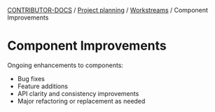 <!-- Generated breadcrumbs - DO NOT EDIT -->

[CONTRIBUTOR-DOCS](../../../README.md) / [Project planning](../../README.md) / [Workstreams](../README.md) / Component Improvements

<!-- Document title (editable) -->

# Component Improvements

<!-- Document content (editable) -->

Ongoing enhancements to components:

- Bug fixes
- Feature additions
- API clarity and consistency improvements
- Major refactoring or replacement as needed
